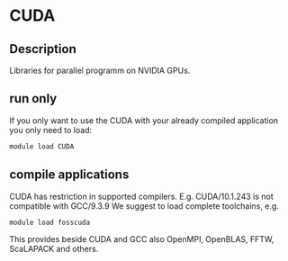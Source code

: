 # CUDA

## Description

Libraries for parallel programm on NVIDIA GPUs. 

## run only

If you only want to use the CUDA with your already compiled application you only need to load:
```Bash
module load CUDA
```

## compile applications

CUDA has restriction in supported compilers. E.g. CUDA/10.1.243 is not compatible with GCC/9.3.9
We suggest to load complete toolchains, e.g. 
```Bash
module load fosscuda
```
This provides beside CUDA and GCC also OpenMPI, OpenBLAS, FFTW, ScaLAPACK and others. 

